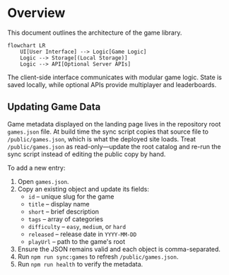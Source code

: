 # Overview

This document outlines the architecture of the game library.

```mermaid
flowchart LR
    UI[User Interface] --> Logic[Game Logic]
    Logic --> Storage[(Local Storage)]
    Logic --> API[Optional Server APIs]
```

The client-side interface communicates with modular game logic. State is saved locally, while optional APIs provide multiplayer and leaderboards.

## Updating Game Data

Game metadata displayed on the landing page lives in the repository root `games.json` file.
At build time the sync script copies that source file to `/public/games.json`, which is what the deployed site loads. Treat `/public/games.json` as read-only—update the root catalog and re-run the sync script instead of editing the public copy by hand.

To add a new entry:

1. Open `games.json`.
2. Copy an existing object and update its fields:
   - `id` – unique slug for the game
   - `title` – display name
   - `short` – brief description
   - `tags` – array of categories
   - `difficulty` – `easy`, `medium`, or `hard`
   - `released` – release date in `YYYY-MM-DD`
   - `playUrl` – path to the game's root
3. Ensure the JSON remains valid and each object is comma-separated.
4. Run `npm run sync:games` to refresh `/public/games.json`.
5. Run `npm run health` to verify the metadata.

